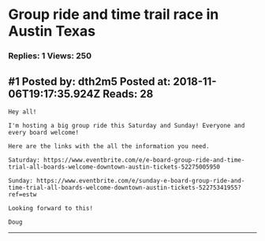 # Group ride and time trail race in Austin Texas

### Replies: 1 Views: 250

## \#1 Posted by: dth2m5 Posted at: 2018-11-06T19:17:35.924Z Reads: 28

```
Hey all!

I'm hosting a big group ride this Saturday and Sunday! Everyone and every board welcome!

Here are the links with the all the information you need.
 
Saturday: https://www.eventbrite.com/e/e-board-group-ride-and-time-trial-all-boards-welcome-downtown-austin-tickets-52275005950

Sunday: https://www.eventbrite.com/e/sunday-e-board-group-ride-and-time-trial-all-boards-welcome-downtown-austin-tickets-52275341955?ref=estw

Looking forward to this!

Doug
```

---
